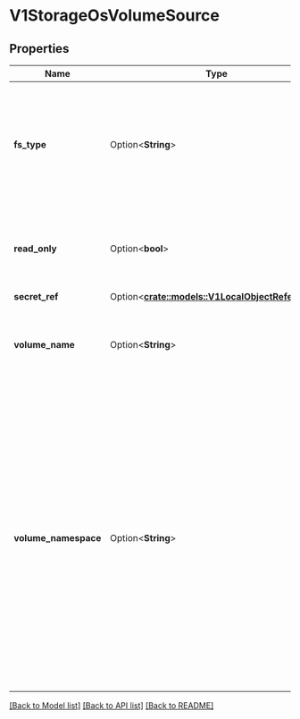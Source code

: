 # V1StorageOsVolumeSource

## Properties

Name | Type | Description | Notes
------------ | ------------- | ------------- | -------------
**fs_type** | Option<**String**> | fsType is the filesystem type to mount. Must be a filesystem type supported by the host operating system. Ex. \"ext4\", \"xfs\", \"ntfs\". Implicitly inferred to be \"ext4\" if unspecified. | [optional]
**read_only** | Option<**bool**> | readOnly defaults to false (read/write). ReadOnly here will force the ReadOnly setting in VolumeMounts. | [optional]
**secret_ref** | Option<[**crate::models::V1LocalObjectReference**](v1.LocalObjectReference.md)> |  | [optional]
**volume_name** | Option<**String**> | volumeName is the human-readable name of the StorageOS volume.  Volume names are only unique within a namespace. | [optional]
**volume_namespace** | Option<**String**> | volumeNamespace specifies the scope of the volume within StorageOS.  If no namespace is specified then the Pod's namespace will be used.  This allows the Kubernetes name scoping to be mirrored within StorageOS for tighter integration. Set VolumeName to any name to override the default behaviour. Set to \"default\" if you are not using namespaces within StorageOS. Namespaces that do not pre-exist within StorageOS will be created. | [optional]

[[Back to Model list]](../README.md#documentation-for-models) [[Back to API list]](../README.md#documentation-for-api-endpoints) [[Back to README]](../README.md)


